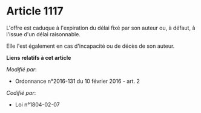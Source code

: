 # Article 1117

L'offre est caduque à l'expiration du délai fixé par son auteur ou, à défaut, à l'issue d'un délai raisonnable. 

Elle l'est également en cas d'incapacité ou de décès de son auteur.

**Liens relatifs à cet article**

_Modifié par_:

  - Ordonnance n°2016-131 du 10 février 2016 - art. 2

_Codifié par_:

  - Loi n°1804-02-07
